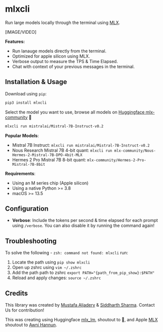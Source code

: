 # mlxcli

Run large models locally through the terminal using [MLX](https://github.com/ml-explore/mlx).

[IMAGE/VIDEO]

**Features:**

- Run lanauge models directly from the terminal.
- Optimized for apple silicon using MLX.
- Verbose output to measure the TPS & Time Elapsed.
- Chat with context of your previous messages in the terminal.

## Installation & Usage

Download using `pip`:

```bash copy
pip3 install mlxcli
```

Select the model you want to use, browse all models on [Huggingface mlx-community](https://huggingface.co/mlx-community) 🤗

```bash copy
mlxcli run mistralai/Mistral-7B-Instruct-v0.2
```

**Popular Models**:

- Mistral 7B Instruct: `mlxcli run mistralai/Mistral-7B-Instruct-v0.2`
- Nous Research Mistral 7B 4-bit quant: `mlxcli run mlx-community/Nous-Hermes-2-Mistral-7B-DPO-4bit-MLX`
- Hermes 2 Pro Mistral 7B 8-bit quant: `mlx-community/Hermes-2-Pro-Mistral-7B-8bit`

**Requirements**:

- Using an M series chip (Apple silicon)
- Using a native Python >= 3.8
- macOS >= 13.5

## Configuration

- **Verbose**: Include the tokens per second & time elapsed for each prompt using `/verbose`. You can also disable it by running the command again!

## Troubleshooting

To solve the following - `zsh: command not found: mlxcli` run:

1. Locate the path using `pip show mlxcli`
2. Open up zshrc using `vim ~/.zshrc`
3. Add the path path to zshrc `export PATH="{path_from_pip_show}:$PATH"`
4. Reload and apply changes: `source ~/.zshrc`

## Credits

This library was created by [Mustafa Aljadery](https://www.maxaljadery.com/) & [Siddharth Sharma](https://stanford.edu/~sidshr/). Contact Us for contribution!

This was creating using Huggingface [mlx_lm](https://huggingface.co/docs/hub/en/mlx), shoutout to 🤗, and Apple [MLX](https://github.com/ml-explore/mlx) shoutout to [Awni Hannun](https://twitter.com/awnihannun).
